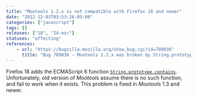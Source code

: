 ```yaml
---
title: "Mootools 1.2.x is not compatible with Firefox 18 and newer"
date: "2012-12-03T03:53:26-05:00"
categories: ["javascript"]
tags: []
releases: ["18", "24-esr"]
statuses: "affecting"
references:
    - url: "https://bugzilla.mozilla.org/show_bug.cgi?id=789036"
      title: "Bug 789036 – Mootools 1.2.x was broken by String.prototype.contains"
---
```

Firefox 18 adds the ECMAScript 6 function [`String.prototype.contains`](https://developer.mozilla.org/docs/Web/JavaScript/Reference/Global_Objects/String/contains). Unfortunately, old version of *Mootools* assume there is no such function, and fail to work when it exists. This problem is fixed in *Mootools* 1.3 and newer.
